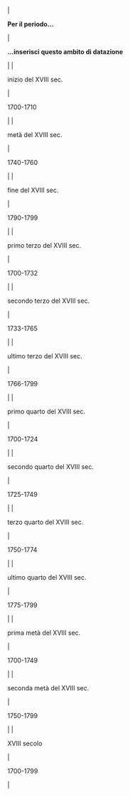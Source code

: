 | 

**Per il periodo...**

 | 

**...inserisci questo ambito di datazione**

 |
| 

inizio del XVIII sec.

 | 

1700-1710

 |
| 

metà del XVIII sec.

 | 

1740-1760

 |
| 

fine del XVIII sec.

 | 

1790-1799

 |
| 

primo terzo del XVIII sec.

 | 

1700-1732

 |
| 

secondo terzo del XVIII sec.

 | 

1733-1765

 |
| 

ultimo terzo del XVIII sec.

 | 

1766-1799

 |
| 

primo quarto del XVIII sec.

 | 

1700-1724

 |
| 

secondo quarto del XVIII sec.

 | 

1725-1749

 |
| 

terzo quarto del XVIII sec.

 | 

1750-1774

 |
| 

ultimo quarto del XVIII sec.

 | 

1775-1799

 |
| 

prima metà del XVIII sec.

 | 

1700-1749

 |
| 

seconda metà del XVIII sec.

 | 

1750-1799

 |
| 

XVIII secolo

 | 

1700-1799

 |